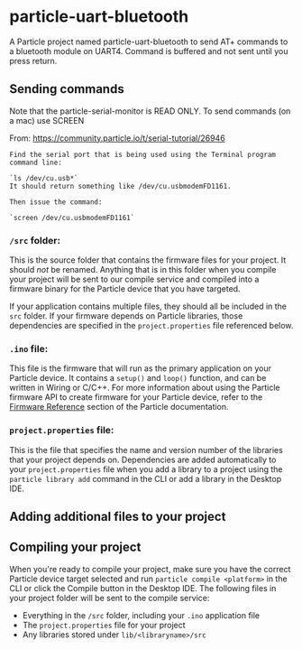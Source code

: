 # particle-uart-bluetooth

A Particle project named particle-uart-bluetooth to send AT+ commands to a bluetooth module on UART4.  Command is buffered and not sent until you press return.

## Sending commands

Note that the particle-serial-monitor is READ ONLY.  To send commands (on a mac) use SCREEN

From: https://community.particle.io/t/serial-tutorial/26946

    Find the serial port that is being used using the Terminal program command line:

    `ls /dev/cu.usb*`
    It should return something like /dev/cu.usbmodemFD1161.

    Then issue the command:

    `screen /dev/cu.usbmodemFD1161`

### ```/src``` folder:

This is the source folder that contains the firmware files for your project. It should *not* be renamed.
Anything that is in this folder when you compile your project will be sent to our compile service and compiled into a firmware binary for the Particle device that you have targeted.

If your application contains multiple files, they should all be included in the `src` folder. If your firmware depends on Particle libraries, those dependencies are specified in the `project.properties` file referenced below.

### ```.ino``` file:

This file is the firmware that will run as the primary application on your Particle device. It contains a `setup()` and `loop()` function, and can be written in Wiring or C/C++. For more information about using the Particle firmware API to create firmware for your Particle device, refer to the [Firmware Reference](https://docs.particle.io/reference/firmware/) section of the Particle documentation.

### ```project.properties``` file:

This is the file that specifies the name and version number of the libraries that your project depends on. Dependencies are added automatically to your `project.properties` file when you add a library to a project using the `particle library add` command in the CLI or add a library in the Desktop IDE.

## Adding additional files to your project

## Compiling your project

When you're ready to compile your project, make sure you have the correct Particle device target selected and run `particle compile <platform>` in the CLI or click the Compile button in the Desktop IDE. The following files in your project folder will be sent to the compile service:

- Everything in the `/src` folder, including your `.ino` application file
- The `project.properties` file for your project
- Any libraries stored under `lib/<libraryname>/src`
